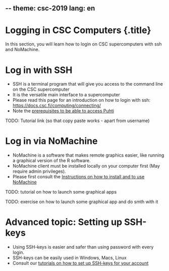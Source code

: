 --
theme: csc-2019
lang: en
--

# Logging in CSC Computers {.title}

In this section, you will learn how to login on CSC supercomputers with ssh and NoMachine.

# Log in with SSH

- SSH is a terminal program that will give you access to the command line on the CSC supercomputer
- It is the versatile main interface to a supercomputer
- Please read this page for an introduction on how to login with ssh: https://docs.csc.fi/computing/connecting/
- Note the [prerequisites to be able to access Puhti](https://docs.csc.fi/support/faq/how-to-get-puhti-access/)

TODO: Tutorial link (so that copy paste works - apart from username)

# Log in via NoMachine

- NoMachine is a software that makes remote graphics easier, like running a graphical version of the R software.
- NoMachine client must be installed locally on your computer first (May require admin privileges).
- Please first consult the [Instructions on how to install and to use NoMachine](https://docs.csc.fi/support/tutorials/nomachine-usage/)

TODO: tutorial on how to launch some graphical apps

TODO: exercise on how to launch some graphical app and do smth with it

# Advanced topic: Setting up SSH-keys

- Using SSH-keys is easier and safer than using password with every login.
- SSH-keys can be easily used in Windows, Macs, Linux
- Consult our [tutorials on how to set up SSH-keys for your account](https://docs.csc.fi/computing/connecting/#setting-up-ssh-keys)